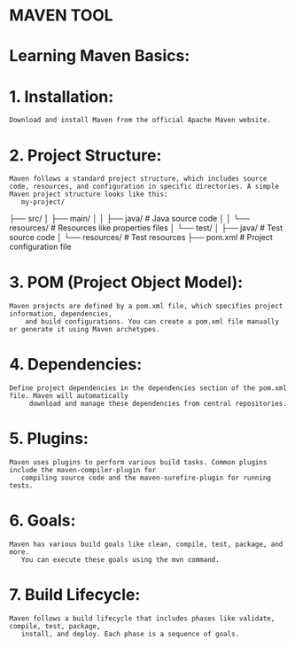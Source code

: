 # MAVEN TOOL 

# Learning Maven Basics:

# 1. Installation:

    Download and install Maven from the official Apache Maven website.

# 2. Project Structure:

    Maven follows a standard project structure, which includes source code, resources, and configuration in specific directories. A simple Maven project structure looks like this:
       my-project/
├── src/
│   ├── main/
│   │   ├── java/       # Java source code
│   │   └── resources/  # Resources like properties files
│   └── test/
│       ├── java/       # Test source code
│       └── resources/  # Test resources
├── pom.xml             # Project configuration file

# 3. POM (Project Object Model):

    Maven projects are defined by a pom.xml file, which specifies project information, dependencies, 
        and build configurations. You can create a pom.xml file manually or generate it using Maven archetypes.

# 4. Dependencies:

    Define project dependencies in the dependencies section of the pom.xml file. Maven will automatically 
         download and manage these dependencies from central repositories.

# 5. Plugins:

    Maven uses plugins to perform various build tasks. Common plugins include the maven-compiler-plugin for 
       compiling source code and the maven-surefire-plugin for running tests.

# 6. Goals:

    Maven has various build goals like clean, compile, test, package, and more. 
       You can execute these goals using the mvn command.

# 7. Build Lifecycle:

    Maven follows a build lifecycle that includes phases like validate, compile, test, package,
       install, and deploy. Each phase is a sequence of goals.
